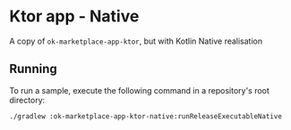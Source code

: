 # Ktor app - Native

A copy of `ok-marketplace-app-ktor`, but with Kotlin Native realisation

## Running

To run a sample, execute the following command in a repository's root directory:
```bash
./gradlew :ok-marketplace-app-ktor-native:runReleaseExecutableNative
```
